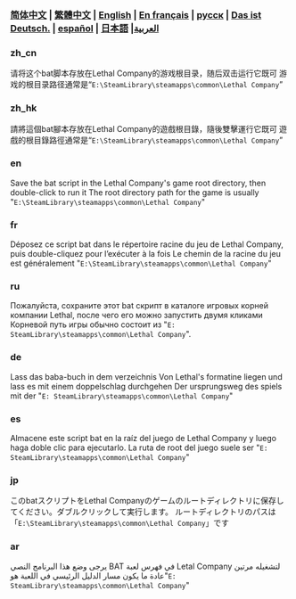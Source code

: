 
### [简体中文](https://github.com/WavesMan/Automatically-removes-Lethal-Company-MOD-scripts?tab=readme-ov-file#zh_cn) | [繁體中文](https://github.com/WavesMan/Automatically-removes-Lethal-Company-MOD-scripts?tab=readme-ov-file#zh_hk) | [English](https://github.com/WavesMan/Automatically-removes-Lethal-Company-MOD-scripts?tab=readme-ov-file#en) | [En français](https://github.com/WavesMan/Automatically-removes-Lethal-Company-MOD-scripts?tab=readme-ov-file#fr) | [русск](https://github.com/WavesMan/Automatically-removes-Lethal-Company-MOD-scripts?tab=readme-ov-file#ru) | [Das ist Deutsch.](https://github.com/WavesMan/Automatically-removes-Lethal-Company-MOD-scripts?tab=readme-ov-file#de) | [español](https://github.com/WavesMan/Automatically-removes-Lethal-Company-MOD-scripts?tab=readme-ov-file#es) | [日本語](https://github.com/WavesMan/Automatically-removes-Lethal-Company-MOD-scripts?tab=readme-ov-file#jp) |[العربية](https://github.com/WavesMan/Automatically-removes-Lethal-Company-MOD-scripts?tab=readme-ov-file#ar)

### zh_cn

请将这个bat脚本存放在Lethal Company的游戏根目录，随后双击运行它既可
游戏的根目录路径通常是“`E:\SteamLibrary\steamapps\common\Lethal Company`”

### zh_hk

請將這個bat腳本存放在Lethal Company的遊戲根目錄，隨後雙擊運行它既可
遊戲的根目錄路徑通常是“`E:\SteamLibrary\steamapps\common\Lethal Company`”

### en

Save the bat script in the Lethal Company's game root directory, then double-click to run it
The root directory path for the game is usually "`E:\SteamLibrary\steamapps\common\Lethal Company`"

### fr

Déposez ce script bat dans le répertoire racine du jeu de Lethal Company, puis double-cliquez pour l’exécuter à la fois
Le chemin de la racine du jeu est généralement "`E:\SteamLibrary\steamapps\common\Lethal Company`"

### ru

Пожалуйста, сохраните этот bat скрипт в каталоге игровых корней компании Lethal, после чего его можно запустить двумя кликами
Корневой путь игры обычно состоит из "`E: SteamLibrary\steamapps\common\Lethal Company`".

### de

Lass das baba-buch in dem verzeichnis Von Lethal's formatine liegen und lass es mit einem doppelschlag durchgehen
Der ursprungsweg des spiels mit der "`E: SteamLibrary\steamapps\common\Lethal Company`"

### es

Almacene este script bat en la raíz del juego de Lethal Company y luego haga doble clic para ejecutarlo.
La ruta de root del juego suele ser "`E: SteamLibrary\steamapps\common\Lethal Company`"

### jp

このbatスクリプトをLethal Companyのゲームのルートディレクトリに保存してください。ダブルクリックして実行します。
ルートディレクトリのパスは「`E:\SteamLibrary\steamapps\common\Lethal Company`」です

### ar

يرجى وضع هذا البرنامج النصي BAT في فهرس لعبة Letal Company لتشغيله مرتين
عادة ما يكون مسار الدليل الرئيسي في اللعبة هو"`E: SteamLibrary\steamapps\common\Lethal Company`"
